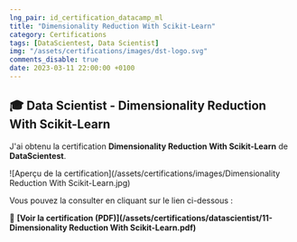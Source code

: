 ```yaml
---
lng_pair: id_certification_datacamp_ml
title: "Dimensionality Reduction With Scikit-Learn"
category: Certifications
tags: [DataScientest, Data Scientist]
img: "/assets/certifications/images/dst-logo.svg"
comments_disable: true
date: 2023-03-11 22:00:00 +0100
---
```


## 🎓 Data Scientist - Dimensionality Reduction With Scikit-Learn

J'ai obtenu la certification **Dimensionality Reduction With Scikit-Learn** de **DataScientest**.

![Aperçu de la certification](/assets/certifications/images/Dimensionality Reduction With Scikit-Learn.jpg)  

Vous pouvez la consulter en cliquant sur le lien ci-dessous :

📜 **[Voir la certification (PDF)](/assets/certifications/datascientist/11-Dimensionality Reduction With Scikit-Learn.pdf)** 
